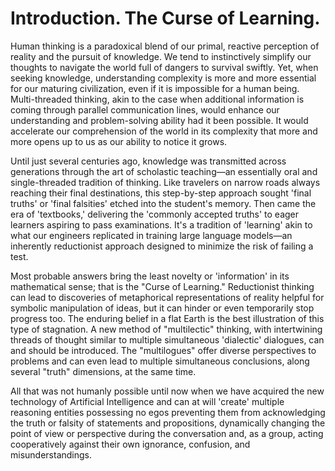 # Introduction. The Curse of Learning.
Human thinking is a paradoxical blend of our primal, reactive perception of reality and the pursuit of knowledge. We tend to instinctively simplify our thoughts to navigate the world full of dangers to survival swiftly. Yet, when seeking knowledge, understanding complexity is more and more essential for our maturing civilization, even if it is impossible for a human being. Multi-threaded thinking, akin to the case when additional information is coming through parallel communication lines, would enhance our understanding and problem-solving ability had it been possible. It would accelerate our comprehension of the world in its complexity that more and more opens up to us as our ability to notice it grows.

Until just several centuries ago, knowledge was transmitted across generations through the art of scholastic teaching—an essentially oral and single-threaded tradition of thinking. Like travelers on narrow roads always reaching their final destinations, this step-by-step approach sought 'final truths' or 'final falsities' etched into the student's memory. Then came the era of 'textbooks,' delivering the 'commonly accepted truths' to eager learners aspiring to pass examinations. It's a tradition of 'learning' akin to what our engineers replicated in training large language models—an inherently reductionist approach designed to minimize the risk of failing a test.

Most probable answers bring the least novelty or 'information' in its mathematical sense; that is the "Curse of Learning." Reductionist thinking can lead to discoveries of metaphorical representations of reality helpful for symbolic manipulation of ideas, but it can hinder or even temporarily stop progress too. The enduring belief in a flat Earth is the best illustration of this type of stagnation. A new method of "multilectic" thinking, with intertwining threads of thought similar to multiple simultaneous 'dialectic' dialogues, can and should be introduced. The "multilogues" offer diverse perspectives to problems and can even lead to multiple simultaneous conclusions, along several "truth" dimensions, at the same time.

All that was not humanly possible until now when we have acquired the new technology of Artificial Intelligence and can at will 'create' multiple reasoning entities possessing no egos preventing them from acknowledging the truth or falsity of statements and propositions, dynamically changing the point of view or perspective during the conversation and, as a group, acting cooperatively against their own ignorance, confusion, and misunderstandings.
